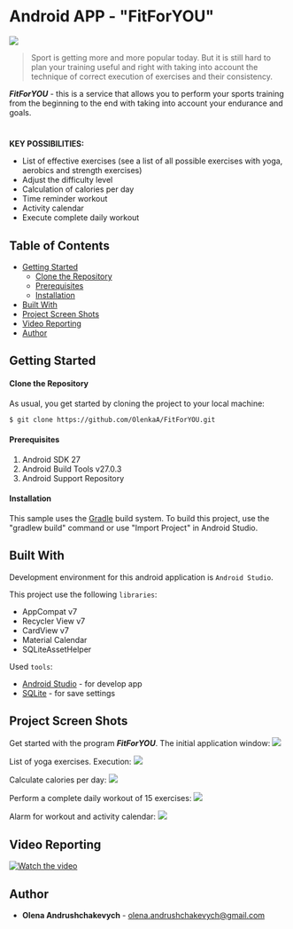 # Android APP - "FitForYOU"
![](https://raw.githubusercontent.com/OlenkaA/FitForYOU/master/Readme%20images/github-readme-image-emblem.PNG)

>Sport is getting more and more popular today. But it is still hard to plan your training useful and right with taking into account the technique of correct execution of exercises and their consistency. 

***FitForYOU*** - this is a service that allows you to perform your sports training from the beginning to the end with taking into account your endurance and goals.

#
**KEY POSSIBILITIES:**
  - List of effective exercises (see a list of all possible exercises 
     with yoga, aerobics and strength exercises)
  - Adjust the difficulty level
  - Calculation of calories per day
  - Time reminder workout
  - Activity calendar
  - Execute complete daily workout



## Table of Contents
- [Getting Started](#markdown-header-getting-started)
  - [Clone the Repository](#markdown-header-clone)
  - [Prerequisites](#markdown-prerequisites)
  - [Installation](#markdown-header-installation)
- [Built With](#markdown-header-built-with)
- [Project Screen Shots](#markdown-header-project-screen-shots)
- [Video Reporting](#markdown-header-video-reporting)
- [Author](#markdown-header-author)




<a name="markdown-header-getting-started"></a>
## Getting Started

<a name="markdown-header-clone"></a>
#### Clone the Repository
 As usual, you get started by cloning the project to your local machine:
 ```sh
 $ git clone https://github.com/OlenkaA/FitForYOU.git
 ```
 
 
<a name="markdown-prerequisites"></a>
#### Prerequisites 
1. Android SDK 27
2. Android Build Tools v27.0.3
3. Android Support Repository


<a name="markdown-header-installation"></a>
#### Installation
This sample uses the [Gradle] build system. To build this project, use the "gradlew build" command or use "Import Project" in Android Studio.




<a name="markdown-header-built-with"></a>
## Built With
Development environment for this android application is `Android Studio`.

This project use the following `libraries`:
* AppCompat v7
* Recycler View v7
* CardView v7 
* Material Calendar
* SQLiteAssetHelper

Used `tools`:
* [Android Studio] - for develop app
* [SQLite] - for save settings




<a name="markdown-header-project-screen-shots"></a>
## Project Screen Shots
Get started with the program ***FitForYOU***. The initial application window:
![](https://raw.githubusercontent.com/OlenkaA/FitForYOU/master/Readme%20images/github-readme-image-start-menu.PNG)

List of yoga exercises. Execution:
![](https://raw.githubusercontent.com/OlenkaA/FitForYOU/master/Readme%20images/github-readme-image-execution-exercise.PNG)

Calculate calories per day:
![](https://raw.githubusercontent.com/OlenkaA/FitForYOU/master/Readme%20images/github-readme-image-calculation-calories.PNG)

Perform a complete daily workout of 15 exercises:
![](https://raw.githubusercontent.com/OlenkaA/FitForYOU/master/Readme%20images/github-readme-image-daily-training.PNG)

Alarm for workout and activity calendar:
![](https://raw.githubusercontent.com/OlenkaA/FitForYOU/master/Readme%20images/github-readme-image-activity-calendar.PNG)


<a name="markdown-header-video-reporting"></a>
## Video Reporting
[![Watch the video]()](https://raw.githubusercontent.com/OlenkaA/FitForYOU/master/Readme%20images/FitForYOU_video_presentation-product.mp4)


<a name="markdown-header-author"></a>
## Author
- ****Olena Andrushchakevych**** - olena.andrushchakevych@gmail.com


[Gradle]: <https://gradle.org/>
[SQLite]: <https://www.sqlite.org/about.html>
[Android Studio]: <https://developer.android.com/studio/>
